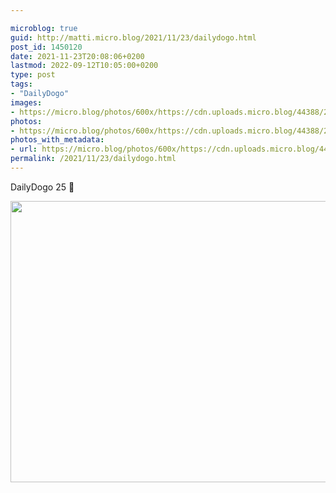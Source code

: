 ```yaml
---

microblog: true
guid: http://matti.micro.blog/2021/11/23/dailydogo.html
post_id: 1450120
date: 2021-11-23T20:08:06+0200
lastmod: 2022-09-12T10:05:00+0200
type: post
tags:
- "DailyDogo"
images:
- https://micro.blog/photos/600x/https://cdn.uploads.micro.blog/44388/2021/82143a2cad.jpg
photos:
- https://micro.blog/photos/600x/https://cdn.uploads.micro.blog/44388/2021/82143a2cad.jpg
photos_with_metadata:
- url: https://micro.blog/photos/600x/https://cdn.uploads.micro.blog/44388/2021/82143a2cad.jpg
permalink: /2021/11/23/dailydogo.html
---
```

DailyDogo 25 🐶

<img src="/media/uploads/2021/82143a2cad.jpg" width="600" height="450" alt="" />

